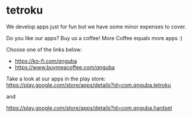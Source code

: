 # tetroku

We develop apps just for fun but we have some minor expenses to cover.

Do you like our apps? Buy us a coffee!
More Coffee equals more apps :)

Choose one of the links below:
* https://ko-fi.com/qnguba
* https://www.buymeacoffee.com/qnguba

Take a look at our apps in the play store:
https://play.google.com/store/apps/details?id=com.qnguba.tetroku

and

https://play.google.com/store/apps/details?id=com.qnguba.hardset